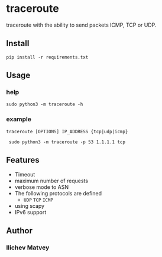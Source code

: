 # traceroute
traceroute with the ability to send packets ICMP, TCP or UDP.

## Install

```pip install -r requirements.txt```

## Usage

### help
``sudo python3 -m traceroute -h``

### example
`` traceroute [OPTIONS] IP_ADDRESS {tcp|udp|icmp} ``

`` sudo python3 -m traceroute -p 53 1.1.1.1 tcp``

## Features
- Timeout
- maximum number of requests
- verbose mode to ASN
- The following protocols are defined
  - `UDP` `TCP` `ICMP`
- using scapy
- IPv6 support

## Author
### Ilichev Matvey 
